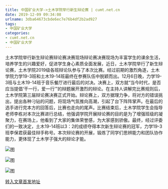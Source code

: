 ```yaml
---
title: 中国矿业大学->土木学院举行新生辩论赛 | cumt.net.cn
date: 2019-12-09 09:34:08
urlname: 3dba64673cbde6ec7e76b4df2b2ad927
tags: 
- 中国矿业大学
categories:
- cumt.net.cn
- 中国矿业大学
---
```

土木学院举行新生辩论赛辩论赛决赛现场辩论赛决赛现场为丰富学生的课余生活，培养学生的兴趣爱好，促进学生身心素质全面发展，近日，土木学院举行了新生辩论赛，土木学院2019级各班辩论队参与了本次比赛。经过前期的激烈角逐，土木学院力学19-3班和土木19-14班最终在参赛队伍中脱颖而出。12月6日晚，力学19-3班与土木19-14班于音乐餐厅进行最后的对决。决赛上，双方就“当今时代，是否应当提倡‘干一行，爱一行’”的辩题展开激烈的辩论。在主持人讲解完比赛规则后，土木学院第三届辩论赛决赛正式开始。辩论赛上，双方据理力争，将对方的错误挑出，提出各种刁钻的问题，将现场气氛推向高潮，引起了台下阵阵掌声。在最后的选手进行完本方的回答后，比赛也走向的尾声。比赛结束后，土木学院学生会指导老师李栋对本次比赛进行总结，他强调学院开展辩论赛的目的是为了增强班级的凝聚力，在赛场上，他看到了大家的集体荣誉感，为大家感到骄傲。最终，经过评委们的一致决定，土木19-14班以3：2的成绩夺得本次新生辩论赛的冠军，力学19-3班李保君获最佳辩手称号。本次辩论赛的开展，锻炼了同学们思辨能力和团队协作能力，更体现了土木学子强大的辩论才能。

![图](http://xwzx.cumt.edu.cn/_upload/article/images/a8/aa/649221074f47a278c4a1855be428/e988df71-1379-4780-b763-463b007f5c70.jpg)

![图](http://xwzx.cumt.edu.cn/_upload/article/images/a8/aa/649221074f47a278c4a1855be428/513630d7-efcf-47de-a4d4-093d37c7db2c.jpg)

![图](http://xwzx.cumt.edu.cn/_upload/article/images/a8/aa/649221074f47a278c4a1855be428/4d6c833c-3a74-4c66-8aa6-da3e24a7952f.jpg)

[转入文章首发地址](http://xwzx.cumt.edu.cn/71/5c/c523a553308/page.htm)